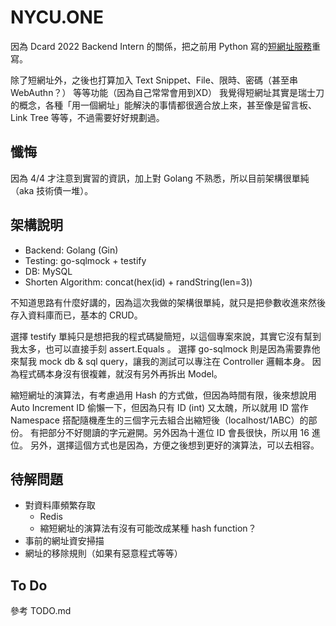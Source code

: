# NYCU.ONE

因為 Dcard 2022 Backend Intern 的關係，把之前用 Python 寫的[短網址服務](https://ntust.me)重寫。

除了短網址外，之後也打算加入 Text Snippet、File、限時、密碼（甚至串 WebAuthn？） 等等功能（因為自己常常會用到XD） 我覺得短網址其實是瑞士刀的概念，各種「用一個網址」能解決的事情都很適合放上來，甚至像是留言板、Link Tree 等等，不過需要好好規劃過。

## 懺悔

因為 4/4 才注意到實習的資訊，加上對 Golang 不熟悉，所以目前架構很單純（aka 技術債一堆）。 

## 架構說明

- Backend: Golang (Gin)
- Testing: go-sqlmock + testify
- DB: MySQL
- Shorten Algorithm: concat(hex(id) + randString(len=3)) 

不知道思路有什麼好講的，因為這次我做的架構很單純，就只是把參數收進來然後存入資料庫而已，基本的 CRUD。

選擇 testify 單純只是想把我的程式碼變簡短，以這個專案來說，其實它沒有幫到我太多，也可以直接手刻 assert.Equals 。 選擇 go-sqlmock 則是因為需要靠他來幫我 mock db & sql query，讓我的測試可以專注在 Controller 邏輯本身。 因為程式碼本身沒有很複雜，就沒有另外再拆出 Model。

縮短網址的演算法，有考慮過用 Hash 的方式做，但因為時間有限，後來想說用 Auto Increment ID 偷懶一下，但因為只有 ID (int) 又太醜，所以就用 ID 當作 Namespace 搭配隨機產生的三個字元去組合出縮短後（localhost/1ABC）的部份。 有把部分不好閱讀的字元避開。另外因為十進位 ID 會長很快，所以用 16 進位。 另外，選擇這個方式也是因為，方便之後想到更好的演算法，可以去相容。

## 待解問題

- 對資料庫頻繁存取
    - Redis
    - 縮短網址的演算法有沒有可能改成某種 hash function？
- 事前的網址資安掃描
- 網址的移除規則（如果有惡意程式等等）

## To Do

參考 TODO.md
